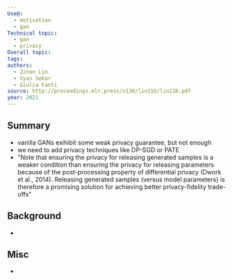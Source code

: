 ```yaml
---
Use@:
  - motivation
  - gan
Technical topic:
  - gan
  - privacy
Overall topic: 
tags: 
authors:
  - Zinan Lin
  - Vyas Sekar
  - Giulia Fanti
source: http://proceedings.mlr.press/v130/lin21b/lin21b.pdf
year: 2021
---
```



## Summary
- vanilla GANs exihibit some weak privacy guarantee, but not enough
- we need to add privacy techniques like DP-SGD or PATE
- "Note that ensuring the privacy for releasing generated samples is a weaker condition than ensuring the privacy for releasing parameters because of the post-processing property of differential privacy (Dwork et al., 2014). Releasing generated samples (versus model parameters) is therefore a promising solution for achieving better privacy-fidelity trade-offs"
## Background
- 

## Misc
- 